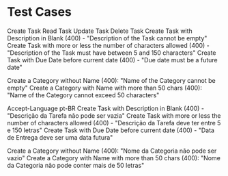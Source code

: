 # Test Cases

Create Task
Read Task
Update Task
Delete Task
Create Task with Description in Blank (400) - "Description of the Task cannot be empty"
Create Task with more or less the number of characters allowed (400) - "Description of the Task must have between 5 and 150 characters"
Create Task with Due Date before current date (400) - "Due date must be a future date"

Create a Category without Name (400): "Name of the Category cannot be empty"
Create a Category with Name with more than 50 chars (400): "Name of the Category cannot exceed 50 characters"

Accept-Language pt-BR
Create Task with Description in Blank (400) - "Descrição da Tarefa não pode ser vazia"
Create Task with more or less the number of characters allowed (400) - "Descrição da Tarefa deve ter entre 5 e 150 letras"
Create Task with Due Date before current date (400) - "Data de Entrega deve ser uma data futura"

Create a Category without Name (400): "Nome da Categoria não pode ser vazio"
Create a Category with Name with more than 50 chars (400): "Nome da Categoria não pode conter mais de 50 letras"
